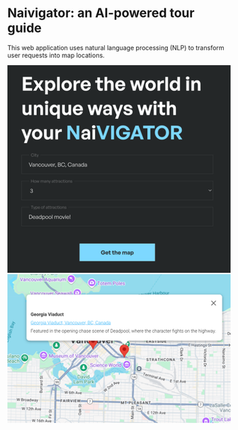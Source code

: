 # Naivigator: an AI-powered tour guide

This web application uses natural language processing (NLP) to transform user requests into map locations.

![Any place, any interest](demo_1.png)
![Iconic](demo_2.png)